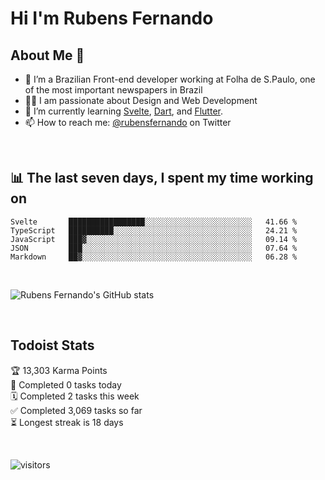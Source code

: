 # Hi I'm Rubens Fernando

## About Me 🚀

- 🌱 I’m a Brazilian Front-end developer working at Folha de S.Paulo, one of the most important newspapers in Brazil
- 👨‍💻 I am passionate about Design and Web Development
- 📖 I’m currently learning [Svelte](https://svelte.dev/), [Dart](https://dart.dev/), and [Flutter](https://flutter.dev/).
- 📫 How to reach me: [@rubensfernando](https://twitter.com/rubensfernando) on Twitter

<br />

## 📊 The last seven days, I spent my time working on

<!--START_SECTION:waka-->
```text
Svelte       █████████████████░░░░░░░░░░░░░░░░░░░░░░░░   41.66 % 
TypeScript   ██████████░░░░░░░░░░░░░░░░░░░░░░░░░░░░░░░   24.21 % 
JavaScript   ███▓░░░░░░░░░░░░░░░░░░░░░░░░░░░░░░░░░░░░░   09.14 % 
JSON         ███░░░░░░░░░░░░░░░░░░░░░░░░░░░░░░░░░░░░░░   07.64 % 
Markdown     ██▓░░░░░░░░░░░░░░░░░░░░░░░░░░░░░░░░░░░░░░   06.28 % 
```
<!--END_SECTION:waka-->

<br />

![Rubens Fernando's GitHub stats](https://github-readme-stats.vercel.app/api?username=rubensfernando&show_icons=true&hide_border=true)

<br />

## Todoist Stats

<!-- TODO-IST:START -->
🏆  13,303 Karma Points           
🌸  Completed 0 tasks today           
🗓  Completed 2 tasks this week           
✅  Completed 3,069 tasks so far           
⏳  Longest streak is 18 days
<!-- TODO-IST:END -->

<br>

![visitors](https://visitor-badge.laobi.icu/badge?page_id=rubensfernando.rubensfernando)
